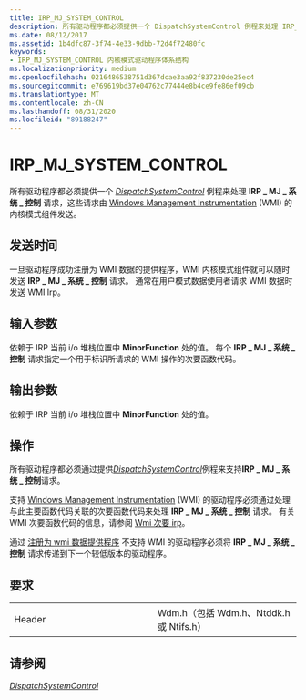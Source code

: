 ```yaml
---
title: IRP_MJ_SYSTEM_CONTROL
description: 所有驱动程序都必须提供一个 DispatchSystemControl 例程来处理 IRP_MJ_SYSTEM_CONTROL 请求，这些请求由 Windows Management Instrumentation (WMI) 的内核模式组件发送。
ms.date: 08/12/2017
ms.assetid: 1b4dfc87-3f74-4e33-9dbb-72d4f72480fc
keywords:
- IRP_MJ_SYSTEM_CONTROL 内核模式驱动程序体系结构
ms.localizationpriority: medium
ms.openlocfilehash: 0216486538751d367dcae3aa92f837230de25ec4
ms.sourcegitcommit: e769619bd37e04762c77444e8b4ce9fe86ef09cb
ms.translationtype: MT
ms.contentlocale: zh-CN
ms.lasthandoff: 08/31/2020
ms.locfileid: "89188247"
---
```

# <a name="irp_mj_system_control"></a>IRP\_MJ\_SYSTEM\_CONTROL


所有驱动程序都必须提供一个 [*DispatchSystemControl*](/windows-hardware/drivers/ddi/wdm/nc-wdm-driver_dispatch) 例程来处理 **IRP \_ MJ \_ 系统 \_ 控制** 请求，这些请求由 [Windows Management Instrumentation](./implementing-wmi.md) (WMI) 的内核模式组件发送。

<a name="when-sent"></a>发送时间
---------

一旦驱动程序成功注册为 WMI 数据的提供程序，WMI 内核模式组件就可以随时发送 **IRP \_ MJ \_ 系统 \_ 控制** 请求。 通常在用户模式数据使用者请求 WMI 数据时发送 WMI Irp。

## <a name="input-parameters"></a>输入参数


依赖于 IRP 当前 i/o 堆栈位置中 **MinorFunction** 处的值。 每个 **IRP \_ MJ \_ 系统 \_ 控制** 请求指定一个用于标识所请求的 WMI 操作的次要函数代码。

## <a name="output-parameters"></a>输出参数


依赖于 IRP 当前 i/o 堆栈位置中 **MinorFunction** 处的值。

<a name="operation"></a>操作
---------

所有驱动程序都必须通过提供[*DispatchSystemControl*](/windows-hardware/drivers/ddi/wdm/nc-wdm-driver_dispatch)例程来支持**IRP \_ MJ \_ 系统 \_ 控制**请求。

支持 [Windows Management Instrumentation](./implementing-wmi.md) (WMI) 的驱动程序必须通过处理与此主要函数代码关联的次要函数代码来处理 **IRP \_ MJ \_ 系统 \_ 控制** 请求。 有关 WMI 次要函数代码的信息，请参阅 [Wmi 次要 irp](wmi-minor-irps.md)。

通过 [注册为 wmi 数据提供程序](./registering-as-a-wmi-data-provider.md) 不支持 WMI 的驱动程序必须将 **IRP \_ MJ \_ 系统 \_ 控制** 请求传递到下一个较低版本的驱动程序。

<a name="requirements"></a>要求
------------

<table>
<colgroup>
<col width="50%" />
<col width="50%" />
</colgroup>
<tbody>
<tr class="odd">
<td><p>Header</p></td>
<td>Wdm.h（包括 Wdm.h、Ntddk.h 或 Ntifs.h）</td>
</tr>
</tbody>
</table>

## <a name="see-also"></a>请参阅


[*DispatchSystemControl*](/windows-hardware/drivers/ddi/wdm/nc-wdm-driver_dispatch)

 

